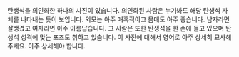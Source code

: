 탄생석을 의인화한 하나의 사진이 있습니다. 의인화된 사람은 누가봐도 해당 탄생석 자체를 나타내는 듯이 보입니다. 외모는 아주 매혹적이고 몸매도 아주 좋습니다. 남자라면 잘생겼고 여자라면 아주 아름답습니다. 그 사람은 또한 탄생석을 한 손에 들고 있으며 탄생석 성격에 맞는 포즈도 취하고 있습니다. 이 사진에 대해서 영어로 아주 상세히 묘사해주세요. 아주 상세해야 합니다.